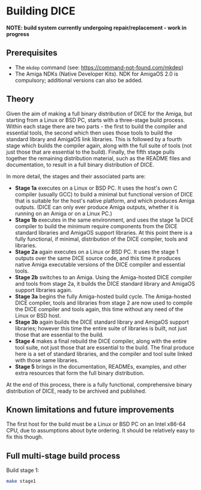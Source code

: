 Building DICE
=============

**NOTE: build system currently undergoing repair/replacement - work in progress**

Prerequisites
-------------

* The `mkdep` command (see: https://command-not-found.com/mkdep)
* The Amiga NDKs (Native Developer Kits). NDK for AmigaOS 2.0 is compulsory; additional versions
  can also be added.


Theory
------

Given the aim of making a full binary distribution of DICE for the Amiga, but starting from a Linux
or BSD PC, starts with a three-stage build process. Within each stage there are two parts - the
first to build the compiler and essential tools, the second which then uses those tools to build
the standard library and AmigaOS link libraries. This is followed by a fourth stage which builds
the compiler again, along with the full suite of tools (not just those that are essential to the
build). Finally, the fifth stage pulls together the remaining distribution material, such as the
README files and documentation, to result in a full binary distribution of DICE.

In more detail, the stages and their associated parts are:

* **Stage 1a** executes on a Linux or BSD PC. It uses the host's own C compiler (usually GCC) to
  build a minimal but functional version of DICE that is suitable for the host's native platform,
  and which produces Amiga outputs. (DICE can only ever produce Amiga outputs, whether it is
  running on an Amiga or on a Linux PC.)
* **Stage 1b** executes in the same environment, and uses the stage 1a DICE compiler to build the
  minimum require components from the DICE standard libraries and AmigaOS support libraries.
  At this point there is a fully functional, if minimal, distribution of the DICE compiler, tools
  and libraries.
* **Stage 2a** again executes on a Linux or BSD PC. It uses the stage 1 outputs over the same DICE
  source code, and this time it produces native Amiga executable versions of the DICE compiler and
  essential tools.
* **Stage 2b** switches to an Amiga. Using the Amiga-hosted DICE compiler and tools from stage 2a,
  it builds the DICE standard library and AmigaOS support libraries again.
* **Stage 3a** begins the fully Amiga-hosted build cycle. The Amiga-hosted DICE compiler, tools and
  libraries from stage 2 are now used to compile the DICE compiler and tools again, this time
  without any need of the Linux or BSD host.
* **Stage 3b** again builds the DICE standard library and AmigaOS support libraries; however this
  time the entire suite of libraries is built, not just those that are essential to the build.
* **Stage 4** makes a final rebuild the DICE compiler, along with the entire tool suite, not just
  those that are essential to the build. The final produce here is a set of standard libraries, and
  the compiler and tool suite linked with those same libraries.
* **Stage 5** brings in the documentation, READMEs, examples, and other extra resources that form
  the full binary distribution.

At the end of this process, there is a fully functional, comprehensive binary distribution of DICE,
ready to be archived and published.


Known limitations and future improvements
-----------------------------------------

The first host for the build must be a Linux or BSD PC on an Intel x86-64 CPU, due to assumptions
about byte ordering. It should be relatively easy to fix this though.


Full multi-stage build process
------------------------------

Build stage 1:

```bash
make stage1
```
